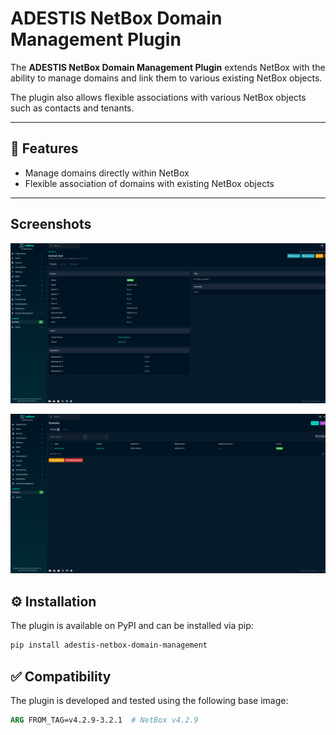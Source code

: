 # ADESTIS NetBox Domain Management Plugin

The **ADESTIS NetBox Domain Management Plugin** extends NetBox with the ability to manage domains and link them to various existing NetBox objects.

The plugin also allows flexible associations with various NetBox objects such as contacts and tenants.

---

## 🚀 Features

- Manage domains directly within NetBox
- Flexible association of domains with existing NetBox objects


---
## Screenshots

![Domain Details](https://github.com/an-adestis/ADESTIS-Netbox-Domain-Management/blob/013983b8cbe80cddbaf17886573131620524e485/domian.test1.png)

![Domain View](https://github.com/an-adestis/ADESTIS-Netbox-Domain-Management/blob/013983b8cbe80cddbaf17886573131620524e485/domaintest2.png)


## ⚙️ Installation

The plugin is available on PyPI and can be installed via pip:

```bash
pip install adestis-netbox-domain-management
```

## ✅ Compatibility

The plugin is developed and tested using the following base image:

```dockerfile
ARG FROM_TAG=v4.2.9-3.2.1  # NetBox v4.2.9
```
